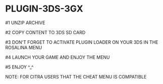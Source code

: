 # PLUGIN-3DS-3GX
#1 UNZIP ARCHIVE

#2 COPY CONTENT TO 3DS SD CARD

#3 DON'T FORGET TO ACTIVATE PLUGIN LOADER ON YOUR 3DS IN THE ROSALINA MENU

#4 LAUNCH YOUR GAME AND ENJOY THE MENU

#5 ENJOY ^_^

NOTE: FOR CITRA USERS THAT THE CHEAT MENU IS COMPATIBLE
